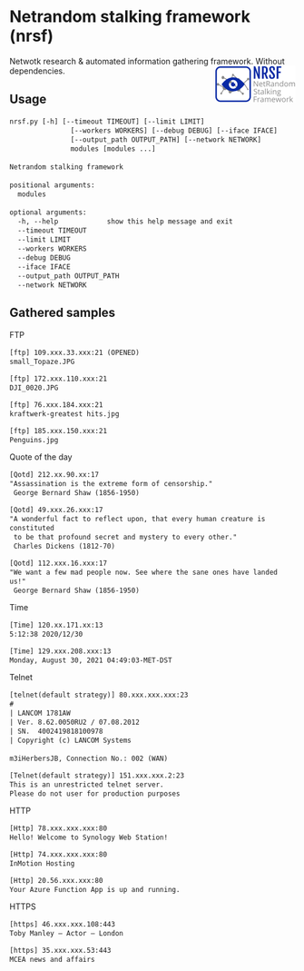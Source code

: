 # Netrandom stalking framework (nrsf)

Netwotk research & automated information gathering framework. Without dependencies.
<img src="logo.png" align="right"></img>

## Usage

```
nrsf.py [-h] [--timeout TIMEOUT] [--limit LIMIT]
               [--workers WORKERS] [--debug DEBUG] [--iface IFACE]
               [--output_path OUTPUT_PATH] [--network NETWORK]
               modules [modules ...]

Netrandom stalking framework

positional arguments:
  modules

optional arguments:
  -h, --help            show this help message and exit
  --timeout TIMEOUT
  --limit LIMIT
  --workers WORKERS
  --debug DEBUG
  --iface IFACE
  --output_path OUTPUT_PATH
  --network NETWORK
```

## Gathered samples

FTP

```
[ftp] 109.xxx.33.xxx:21 (OPENED)
small_Topaze.JPG
```

```
[ftp] 172.xxx.110.xxx:21
DJI_0020.JPG
```

```
[ftp] 76.xxx.184.xxx:21
kraftwerk-greatest hits.jpg
```

```
[ftp] 185.xxx.150.xxx:21
Penguins.jpg
```

Quote of the day

```
[Qotd] 212.xx.90.xx:17
"Assassination is the extreme form of censorship."
 George Bernard Shaw (1856-1950)
```

```
[Qotd] 49.xxx.26.xxx:17
"A wonderful fact to reflect upon, that every human creature is constituted
 to be that profound secret and mystery to every other."
 Charles Dickens (1812-70)
```

```
[Qotd] 112.xxx.16.xxx:17
"We want a few mad people now. See where the sane ones have landed us!"
 George Bernard Shaw (1856-1950)
```

Time

```
[Time] 120.xx.171.xx:13
5:12:38 2020/12/30
```

```
[Time] 129.xxx.208.xxx:13
Monday, August 30, 2021 04:49:03-MET-DST
```

Telnet

```
[telnet(default strategy)] 80.xxx.xxx.xxx:23                                 
#
| LANCOM 1781AW                                                             
| Ver. 8.62.0050RU2 / 07.08.2012
| SN.  4002419818100978                                                     
| Copyright (c) LANCOM Systems
                                                                            
m3iHerbersJB, Connection No.: 002 (WAN)
```

```
[Telnet(default strategy)] 151.xxx.xxx.2:23
This is an unrestricted telnet server.
Please do not user for production purposes
```

HTTP

```
[Http] 78.xxx.xxx.xxx:80
Hello! Welcome to Synology Web Station!
```

```
[Http] 74.xxx.xxx.xxx:80
InMotion Hosting
```

```
[Http] 20.56.xxx.xxx:80
Your Azure Function App is up and running.
```

HTTPS

```
[https] 46.xxx.xxx.108:443
Toby Manley – Actor – London
```

```
[https] 35.xxx.xxx.53:443
MCEA news and affairs
```
